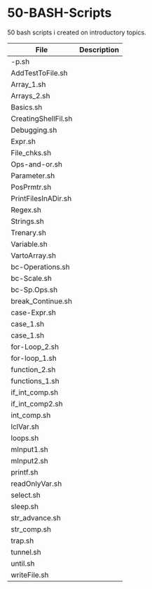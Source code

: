 # 50-BASH-Scripts
50 bash scripts i created on introductory topics.


| File | Description |
| --- | --- |
| -p.sh ||
| AddTestToFile.sh ||
| Array_1.sh ||
| Arrays_2.sh ||
| Basics.sh ||
| CreatingShellFil.sh ||
| Debugging.sh ||
| Expr.sh ||
| File_chks.sh ||
| Ops-and-or.sh ||
| Parameter.sh ||
| PosPrmtr.sh ||
| PrintFilesInADir.sh ||
| Regex.sh || 
| Strings.sh ||
| Trenary.sh ||
| Variable.sh ||
| VartoArray.sh ||
| bc-Operations.sh ||
| bc-Scale.sh ||
| bc-Sp.Ops.sh ||
| break_Continue.sh ||
| case-Expr.sh ||
| case_1.sh ||
| case_1.sh ||
| for-Loop_2.sh ||
| for-loop_1.sh ||
| function_2.sh ||
| functions_1.sh ||
| if_int_comp.sh ||
| if_int_comp2.sh ||
| int_comp.sh ||
| lclVar.sh ||
| loops.sh ||
| mInput1.sh ||
| mInput2.sh ||
| printf.sh ||
| readOnlyVar.sh ||
| select.sh ||
| sleep.sh ||
| str_advance.sh ||
| str_comp.sh ||
| trap.sh ||
| tunnel.sh ||
| until.sh ||
| writeFile.sh ||
